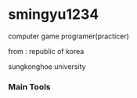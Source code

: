 # smingyu1234
<p>computer game programer(practicer)</p>
<p>from : republic of korea</p>
<p>sungkonghoe university</p>

### Main Tools
<div width = "100%">
